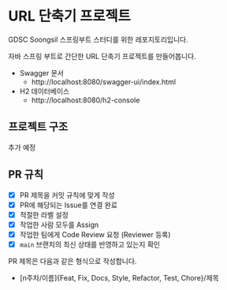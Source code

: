 # URL 단축기 프로젝트
GDSC Soongsil 스프링부트 스터디를 위한 레포지토리입니다.

자바 스프링 부트로 간단한 URL 단축기 프로젝트를 만들어봅니다.
- Swagger 문서
  - http://localhost:8080/swagger-ui/index.html
- H2 데이터베이스
  - http://localhost:8080/h2-console

## 프로젝트 구조
추가 예정

## PR 규칙
- [x]  PR 제목을 커밋 규칙에 맞게 작성
- [x]  PR에 해당되는 Issue를 연결 완료
- [x]  적절한 라벨 설정
- [x]  작업한 사람 모두를 Assign
- [x]  작업한 팀에게 Code Review 요청 (Reviewer 등록)
- [x]  `main` 브랜치의 최신 상태를 반영하고 있는지 확인

PR 제목은 다음과 같은 형식으로 작성합니다.
- [n주차/이름]{Feat, Fix, Docs, Style, Refactor, Test, Chore}/제목
